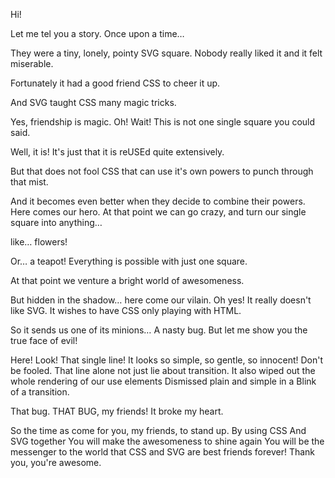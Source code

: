 Hi!

Let me tel you a story.
Once upon a time…

They were a tiny, lonely, pointy SVG square.
Nobody really liked it and it felt miserable.

Fortunately it had a good friend CSS to cheer it up.

And SVG taught CSS many magic tricks.

Yes, friendship is magic.
Oh! Wait! This is not one single square you could said.

Well, it is! It's just that it is reUSEd quite extensively.

But that does not fool CSS that can use it's own powers to punch through that mist.

And it becomes even better when they decide to combine their powers.
Here comes our hero.
At that point we can go crazy, and turn our single square into anything…

like… flowers!

Or… a teapot!
Everything is possible with just one square.

At that point we venture a bright world of awesomeness.

But hidden in the shadow… here come our vilain.
Oh yes! It really doesn't like SVG.
It wishes to have CSS only playing with HTML.

So it sends us one of its minions… A nasty bug.
But let me show you the true face of evil!

Here! Look! That single line!
It looks so simple, so gentle, so innocent!
Don't be fooled. That line alone not just lie about transition.
It also wiped out the whole rendering of our use elements
Dismissed plain and simple in a Blink of a transition.

That bug. THAT BUG, my friends!
It broke my heart.

So the time as come for you, my friends, to stand up.
By using CSS
And SVG together
You will make the awesomeness to shine again
You will be the messenger to the world that
CSS and SVG are best friends forever!
Thank you, you're awesome.

